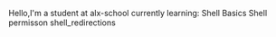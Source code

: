 Hello,I'm a student at alx-school currently learning:
Shell Basics
Shell permisson
shell_redirections
